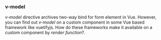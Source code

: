 <h3>v-model</h3>
<p><i>v-model</i> directive archives two-way bind for form element in Vue. However, you can find out <i>v-model</i> on a custom component in some Vue based framework like vuetifyjs. How do these frameworks make it available on a custom component by <i>render function</i>?.</p>
